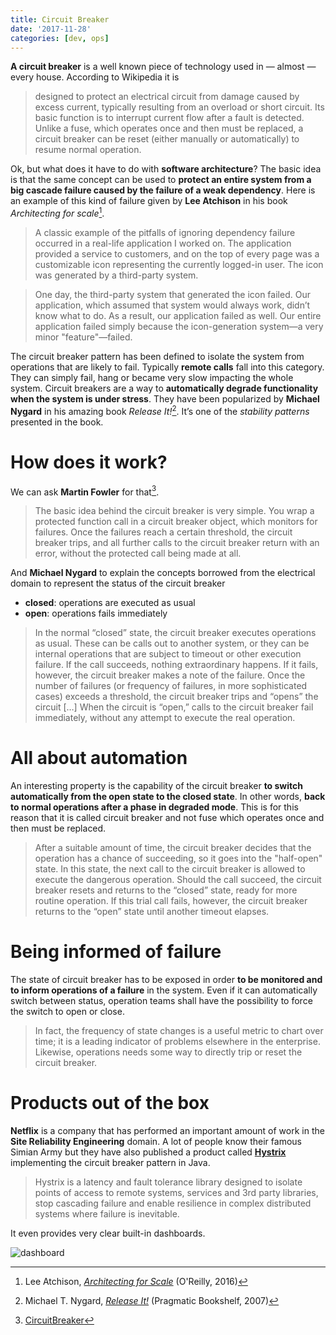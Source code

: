 ```yaml
---
title: Circuit Breaker
date: '2017-11-28'
categories: [dev, ops]
---
```


**A circuit breaker** is a well known piece of technology used in — almost — every house. According to Wikipedia  it is

> designed to protect an electrical circuit from damage caused by excess current, typically resulting from an overload or short circuit. Its basic function is to interrupt current flow after a fault is detected. Unlike a fuse, which operates once and then must be replaced, a circuit breaker can be reset (either manually or automatically) to resume normal operation.

Ok, but what does it have to do with **software architecture**? The basic idea is that the same concept can be used to **protect an entire system from a big cascade failure caused by the failure of a weak dependency**. Here is an example of this kind of failure given by **Lee Atchison** in his book *Architecting for scale*[^1].

> A classic example of the pitfalls of ignoring dependency failure occurred in a real-life application I worked on. The application provided a service to customers, and on the top of every page was a customizable icon representing the currently logged-in user. The icon was generated by a third-party system.

> One day, the third-party system that generated the icon failed. Our application, which assumed that system would always work, didn’t know what to do. As a result, our application failed as well. Our entire application failed simply because the icon-generation system—a very minor "feature"—failed.

The circuit breaker pattern has been defined to isolate the system from operations that are likely to fail. Typically **remote calls** fall into this category. They can simply fail, hang or became very slow impacting the whole system. Circuit breakers are a way to **automatically degrade functionality when the system is under stress**. They have been popularized by **Michael Nygard** in his amazing book *Release It!*[^2]. It’s one of the *stability patterns* presented in the book.

# How does it work?

We can ask **Martin Fowler** for that[^3].

> The basic idea behind the circuit breaker is very simple. You wrap a protected function call in a circuit breaker object, which monitors for failures. Once the failures reach a certain threshold, the circuit breaker trips, and all further calls to the circuit breaker return with an error, without the protected call being made at all.

And **Michael Nygard** to explain the concepts borrowed from the electrical domain to represent the status of the circuit breaker

* **closed**: operations are executed as usual
* **open**: operations fails immediately

> In the normal “closed” state, the circuit breaker executes operations as usual. These can be calls out to another system, or they can be internal operations that are subject to timeout or other execution failure. If the call succeeds, nothing extraordinary happens. If it fails, however, the circuit breaker makes a note of the failure. Once the number of failures (or frequency of failures, in more sophisticated cases) exceeds a threshold, the circuit breaker trips and “opens” the circuit […] When the circuit is “open,” calls to the circuit breaker fail immediately, without any attempt to execute the real operation.

# All about automation

An interesting property is the capability of the circuit breaker **to switch automatically from the open state to the closed state**. In other words, **back to normal operations after a phase in degraded mode**. This is for this reason that it is called circuit breaker and not fuse which operates once and then must be replaced.

> After a suitable amount of time, the circuit breaker decides that the operation has a chance of succeeding, so it goes into the "half-open" state. In this state, the next call to the circuit breaker is allowed to execute the dangerous operation. Should the call succeed, the circuit breaker resets and returns to the “closed” state, ready for more routine operation. If this trial call fails, however, the circuit breaker returns to the “open” state until another timeout elapses.

# Being informed of failure

The state of circuit breaker has to be exposed in order **to be monitored and to inform operations of a failure** in the system. Even if it can automatically switch between status, operation teams shall have the possibility to force the switch to open or close.

> In fact, the frequency of state changes is a useful metric to chart over time; it is a leading indicator of problems elsewhere in the enterprise. Likewise, operations needs some way to directly trip or reset the circuit breaker.

# Products out of the box

**Netflix** is a company that has performed an important amount of work in the **Site Reliability Engineering** domain. A lot of people know their famous Simian Army  but they have also published a product called **[Hystrix](https://github.com/Netflix/Hystrix)** implementing the circuit breaker pattern in Java.

> Hystrix is a latency and fault tolerance library designed to isolate points of access to remote systems, services and 3rd party libraries, stop cascading failure and enable resilience in complex distributed systems where failure is inevitable.

It even provides very clear built-in dashboards.

![dashboard](/post/circuit-breaker_files/dashboard.png)

[^1]: Lee Atchison, *[Architecting for Scale](https://www.goodreads.com/book/show/27560189-architecting-for-scale)* (O'Reilly, 2016)
[^2]: Michael T. Nygard, *[Release It!](https://www.goodreads.com/book/show/1069827.Release_It_)* (Pragmatic Bookshelf, 2007)
[^3]: [CircuitBreaker](https://martinfowler.com/bliki/CircuitBreaker.html)